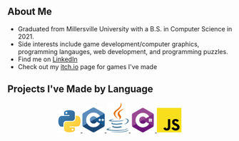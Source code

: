 ## About Me

- Graduated from Millersville University with a B.S. in Computer Science in 2021.
- Side interests include game development/computer graphics, programming langauges, web development, and programming puzzles.
- Find me on [LinkedIn](https://www.linkedin.com/in/sfmalloy/)
- Check out my [itch.io](https://woodmancodes.itch.io) page for games I've made

## Projects I've Made by Language

<p align="center">
    <a href="https://github.com/sfmalloy?tab=repositories&q=&type=&language=python&sort=">
        <img width=50 src="img/python.svg">
    </a>
    <a href="https://github.com/sfmalloy?tab=repositories&q=&type=&language=c%2B%2B&sort=">
        <img width=50 src="img/cpp.svg">
    </a>
    <a href="https://github.com/sfmalloy?tab=repositories&q=&type=&language=java&sort=">
        <img width=50 src="img/java.svg">
    </a>
    <a href="https://github.com/sfmalloy?tab=repositories&q=&type=&language=c%23&sort=">
        <img width=55 src="img/csharp.svg">
    </a>
        <a href="https://github.com/sfmalloy?tab=repositories&q=&type=&language=javascript&sort=">
        <img width=55 src="img/js.svg">
    </a>
</p>
